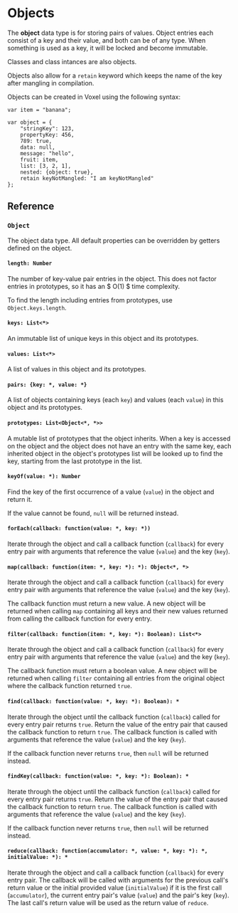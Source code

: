 # Objects
The **object** data type is for storing pairs of values. Object entries each consist of a key and their value, and both can be of any type. When something is used as a key, it will be locked and become immutable.

Classes and class intances are also objects.

Objects also allow for a `retain` keyword which keeps the name of the key after mangling in compilation.

Objects can be created in Voxel using the following syntax:

```voxel
var item = "banana";

var object = {
    "stringKey": 123,
    propertyKey: 456,
    789: true,
    data: null,
    message: "hello",
    fruit: item,
    list: [3, 2, 1],
    nested: {object: true},
    retain keyNotMangled: "I am keyNotMangled"
};
```

## Reference

### `Object`
The object data type. All default properties can be overridden by getters defined on the object.

#### `length: Number`
The number of key-value pair entries in the object. This does not factor entries in prototypes, so it has an $ O(1) $ time complexity.

To find the length including entries from prototypes, use `Object.keys.length`.

#### `keys: List<*>`
An immutable list of unique keys in this object and its prototypes.

#### `values: List<*>`
A list of values in this object and its prototypes.

#### `pairs: {key: *, value: *}`
A list of objects containing keys (each `key`) and values (each `value`) in this object and its prototypes.

#### `prototypes: List<Object<*, *>>`
A mutable list of prototypes that the object inherits. When a key is accessed on the object and the object does not have an entry with the same key, each inherited object in the object's prototypes list will be looked up to find the key, starting from the last prototype in the list.

#### `keyOf(value: *): Number`
Find the key of the first occurrence of a value (`value`) in the object and return it.

If the value cannot be found, `null` will be returned instead.

#### `forEach(callback: function(value: *, key: *))`
Iterate through the object and call a callback function (`callback`) for every entry pair with arguments that reference the value (`value`) and the key (`key`).

#### `map(callback: function(item: *, key: *): *): Object<*, *>`
Iterate through the object and call a callback function (`callback`) for every entry pair with arguments that reference the value (`value`) and the key (`key`).

The callback function must return a new value. A new object will be returned when calling `map` containing all keys and their new values returned from calling the callback function for every entry.

#### `filter(callback: function(item: *, key: *): Boolean): List<*>`
Iterate through the object and call a callback function (`callback`) for every entry pair with arguments that reference the value (`value`) and the key (`key`).

The callback function must return a boolean value. A new object will be returned when calling `filter` containing all entries from the original object where the callback function returned `true`.

#### `find(callback: function(value: *, key: *): Boolean): *`
Iterate through the object until the callback function (`callback`) called for every entry pair returns `true`. Return the value of the entry pair that caused the callback function to return `true`. The callback function is called with arguments that reference the value (`value`) and the key (`key`).

If the callback function never returns `true`, then `null` will be returned instead.

#### `findKey(callback: function(value: *, key: *): Boolean): *`
Iterate through the object until the callback function (`callback`) called for every entry pair returns `true`. Return the value of the entry pair that caused the callback function to return `true`. The callback function is called with arguments that reference the value (`value`) and the key (`key`).

If the callback function never returns `true`, then `null` will be returned instead.

#### `reduce(callback: function(accumulator: *, value: *, key: *): *, initialValue: *): *`

Iterate through the object and call a callback function (`callback`) for every entry pair. The callback will be called with arguments for the previous call's return value or the initial provided value (`initialValue`) if it is the first call (`accumulator`), the current entry pair's value (`value`) and the pair's key (`key`). The last call's return value will be used as the return value of `reduce`.
